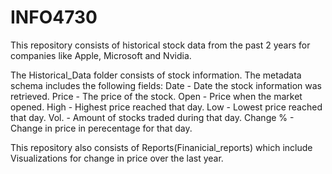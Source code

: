 # INFO4730
This repository consists of historical stock data from the past 2 years for companies like Apple, Microsoft and Nvidia.

The Historical_Data folder consists of stock information. The metadata schema includes the following fields:
Date -  Date the stock information was retrieved.
Price - The price of the stock.
Open -  Price when the market opened.
High - Highest price reached that day.
Low - Lowest price reached that day.
Vol. -  Amount of stocks traded during that day.
Change % - Change in price in perecentage for that day.

This repository also consists of Reports(Finanicial_reports) which include Visualizations for change in price over the last year.
